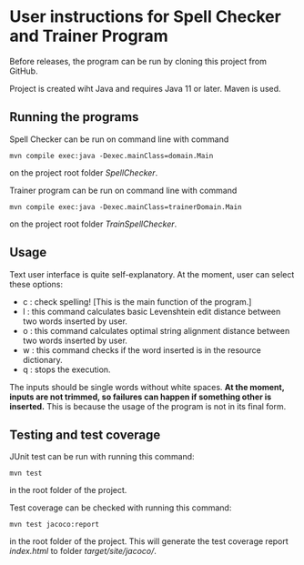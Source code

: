 # User instructions for Spell Checker and Trainer Program

Before releases, the program can be run by cloning this project from GitHub.

Project is created wiht Java and requires Java 11 or later. Maven is used.

## Running the programs

Spell Checker can be run on command line with command
```
mvn compile exec:java -Dexec.mainClass=domain.Main              
```
on the project root folder _SpellChecker_.

Trainer program can be run on command line with command
```
mvn compile exec:java -Dexec.mainClass=trainerDomain.Main 
```
on the project root folder _TrainSpellChecker_.

## Usage

Text user interface is quite self-explanatory. At the moment, user can select these options:

* c : check spelling! [This is the main function of the program.]
* l : this command calculates basic Levenshtein edit distance between two words inserted by user.
* o : this command calculates optimal string alignment distance between two words inserted by user.
* w : this command checks if the word inserted is in the resource dictionary.
* q : stops the execution.

The inputs should be single words without white spaces. __At the moment, inputs are not trimmed, so failures can happen if something other is inserted.__
This is because the usage of the program is not in its final form.

## Testing and test coverage

JUnit test can be run with running this command:
```
mvn test
```
in the root folder of the project.

Test coverage can be checked with running this command:
```
mvn test jacoco:report
```
in the root folder of the project. This will generate the test coverage report _index.html_ to folder _target/site/jacoco/_.
